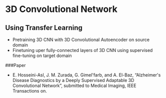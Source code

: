 # 3D Convolutional Network
## Using Transfer Learning 
* Pretraining 3D CNN with 3D Convolutional Autoencoder on source domain  
* Finetuning uper fully-connected layers of 3D CNN using supervised fine-tuning on target domain

###Paper  
* E. Hosseini-Asl, J. M. Zurada, G. Gimel'farb, and A. El-Baz, “Alzheimer's Disease Diagnostics by a  Deeply Supervised Adaptable 3D Convolutional Network”, submitted to  Medical Imaging, IEEE Transactions on.
